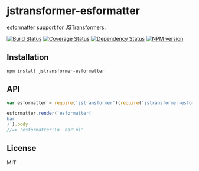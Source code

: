 # jstransformer-esformatter

[esformatter](https://github.com/millermedeiros/esformatter) support for [JSTransformers](http://github.com/jstransformers).

[![Build Status](https://img.shields.io/travis/jstransformers/jstransformer-esformatter/master.svg)](https://travis-ci.org/jstransformers/jstransformer-esformatter)
[![Coverage Status](https://img.shields.io/codecov/c/github/jstransformers/jstransformer-esformatter/master.svg)](https://codecov.io/gh/jstransformers/jstransformer-esformatter)
[![Dependency Status](https://img.shields.io/david/jstransformers/jstransformer-esformatter/master.svg)](http://david-dm.org/jstransformers/jstransformer-esformatter)
[![NPM version](https://img.shields.io/npm/v/jstransformer-esformatter.svg)](https://www.npmjs.org/package/jstransformer-esformatter)

## Installation

    npm install jstransformer-esformatter

## API

```js
var esformatter = require('jstransformer')(require('jstransformer-esformatter'))

esformatter.render(`esformatter(
bar
)`).body
//=> 'esformatter(\n  bar\n)'
```

## License

MIT
